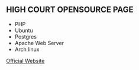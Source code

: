 
## HIGH COURT OPENSOURCE PAGE

- PHP
- Ubuntu
- Postgres
- Apache Web Server
- Arch linux

[Official Website](https://kohimahighcourt.gov.in)
